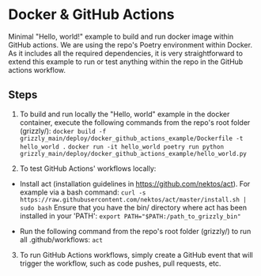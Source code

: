 # **Docker & GitHub Actions**

Minimal "Hello, world!" example to build and run docker image within GitHub actions. We are using the repo's
Poetry environment within Docker. As it includes all the required dependencies, it is very straightforward
to extend this example to run or test anything within the repo in the GitHub actions workflow.


## Steps

1) To build and run locally the "Hello, world" example in the docker container, execute the following
   commands from the repo's root folder (grizzly/):
`docker build -f grizzly_main/deploy/docker_github_actions_example/Dockerfile -t hello_world .`
`docker run -it hello_world poetry run python grizzly_main/deploy/docker_github_actions_example/hello_world.py`

2) To test GitHub Actions' workflows locally:

- Install act (installation guidelines in https://github.com/nektos/act). For example via a bash command:
`curl -s https://raw.githubusercontent.com/nektos/act/master/install.sh | sudo bash`
Ensure that you have the bin/ directory where act has been installed in your 'PATH':
`export PATH="$PATH:/path_to_grizzly_bin"`

- Run the following command from the repo's root folder (grizzly/) to run all .github/workflows:
`act`

3) To run GitHub Actions workflows, simply create a GitHub event that will trigger the workflow, such as code pushes,
   pull requests, etc.

